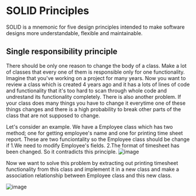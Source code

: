 # SOLID Principles
SOLID is a mnemonic for five design principles intended to
make software designs more understandable, flexible and
maintainable.

## Single responsibility principle
There should be only one reason to change the body of a class. Make a lot of classes that every one of them is responsible only for one functionality.
Imagine that you've working on a project for many years. Now you want to review a class which is created 4 years ago and it has a lots of lines of code and functionality that it's too hard to scan through whole code and undrestand its functionality completely.
There is also another problem. If your class does many things you have to change it everytime one of these things changes and there is a high probability to break other parts of the class that are not supposed to change.

Let's consider an example. We have a Employee class which has two method; one for getting employee's name and one for printing time sheet report. These are two funciontality so the Employee class should be change if 1.We need to modify Employee's fields. 2.The format of timesheet has been changed. So it contradicts this principle.
![image](https://github.com/Peyman-hme/BasicsOfOOP/assets/62210041/4f0629be-b6bc-4526-b0f5-7b2b97f17823)

Now we want to solve this problem by extracting out printing timesheet functionality from this class and implement it in a new class and make a association relationship between Employee class and this new class.

![image](https://github.com/Peyman-hme/BasicsOfOOP/assets/62210041/e2031a99-c873-4c6e-bb5f-de7f721b7deb)



